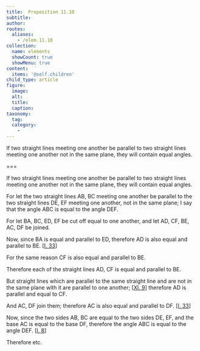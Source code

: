 ```yaml
---
title:  Proposition 11.10
subtitle: 
author:
routes:
  aliases:
    - /elem.11.10
collection:
  name: elements
  showCount: true
  showMenu: true
content:
  items: '@self.children'
child_type: article
figure:
  image:
  alt:
  title:
  caption:
taxonomy:
  tag:
  category:
    - 
---
```


<p><hi rend="ital">If two straight lines meeting one another be parallel to two straight lines meeting one another not in the same plane</hi>, <hi rend="ital">they will contain equal angles.</hi>
      </p>

===

<p><span class="ital">If two straight lines meeting one another be parallel to two straight lines meeting one another not in the same plane</span>, <span class="ital">they will contain equal angles.</span>
      </p>

<p>For let the two straight lines <span class="ital">AB</span>, <span class="ital">BC</span> meeting one another be parallel to the two straight lines <span class="ital">DE</span>, <span class="ital">EF</span> meeting one another, not in the same plane; I say that the angle <span class="ital">ABC</span> is equal to the angle <span class="ital">DEF</span>. 
      </p>

<p>For let <span class="ital">BA</span>, <span class="ital">BC</span>, <span class="ital">ED</span>, <span class="ital">EF</span> be cut off equal to one another, and let <span class="ital">AD</span>, <span class="ital">CF</span>, <span class="ital">BE</span>, <span class="ital">AC</span>, <span class="ital">DF</span> be joined. </p>

<p>Now, since <span class="ital">BA</span> is equal and parallel to <span class="ital">ED</span>, therefore <span class="ital">AD</span> is also equal and parallel to <span class="ital">BE</span>. [<a href="/elem.1.33">I. 33</a>] </p>

<p>For the same reason <span class="ital">CF</span> is also equal and parallel to <span class="ital">BE</span>. </p>

<p>Therefore each of the straight lines <span class="ital">AD</span>, <span class="ital">CF</span> is equal and parallel to <span class="ital">BE</span>. </p>

<p>But straight lines which are parallel to the same straight line and are not in the same plane with it are parallel to one another; [<a href="/elem.11.9">XI. 9</a>] therefore <span class="ital">AD</span> is parallel and equal to <span class="ital">CF</span>. </p>

<p>And <span class="ital">AC</span>, <span class="ital">DF</span> join them; therefore <span class="ital">AC</span> is also equal and parallel to <span class="ital">DF</span>. [<a href="/elem.1.33">I. 33</a>] </p>

<p>Now, since the two sides <span class="ital">AB</span>, <span class="ital">BC</span> are equal to the two sides <span class="ital">DE</span>, <span class="ital">EF</span>, and the base <span class="ital">AC</span> is equal to the base <span class="ital">DF</span>, therefore the angle <span class="ital">ABC</span> is equal to the angle <span class="ital">DEF</span>. [<a href="/elem.1.8">I. 8</a>] </p>

<p>Therefore etc.<pb n="292"/></p>
